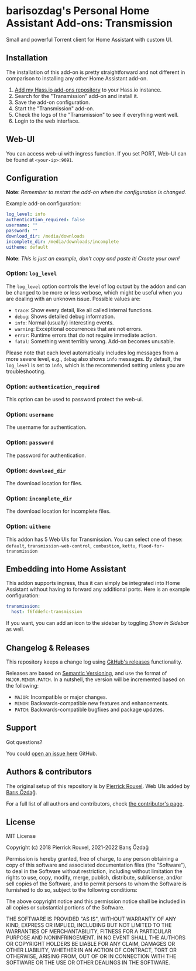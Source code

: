 # barisozdag's Personal Home Assistant Add-ons: Transmission

Small and powerful Torrent client for Home Assistant with custom UI.

## Installation

The installation of this add-on is pretty straightforward and not different in
comparison to installing any other Home Assistant add-on.

1. [Add my Hass.io add-ons repository][repository] to your Hass.io instance.
1. Search for the "Transmission" add-on and install it.
1. Save the add-on configuration.
1. Start the "Transmission" add-on.
1. Check the logs of the "Transmission" to see if everything went well.
1. Login to the web interface.

## Web-UI

You can access web-ui with ingress function. If you set PORT, Web-UI can be
found at `<your-ip>:9091`.

## Configuration

**Note**: _Remember to restart the add-on when the configuration is changed._

Example add-on configuration:

```yaml
log_level: info
authentication_required: false
username: ""
password: ""
download_dir: /media/downloads
incomplete_dir: /media/downloads/incomplete
uitheme: default
```

**Note**: _This is just an example, don't copy and paste it! Create your own!_

### Option: `log_level`

The `log_level` option controls the level of log output by the addon and can
be changed to be more or less verbose, which might be useful when you are
dealing with an unknown issue. Possible values are:

- `trace`: Show every detail, like all called internal functions.
- `debug`: Shows detailed debug information.
- `info`: Normal (usually) interesting events.
- `warning`: Exceptional occurrences that are not errors.
- `error`: Runtime errors that do not require immediate action.
- `fatal`: Something went terribly wrong. Add-on becomes unusable.

Please note that each level automatically includes log messages from a
more severe level, e.g., `debug` also shows `info` messages. By default,
the `log_level` is set to `info`, which is the recommended setting unless
you are troubleshooting.

### Option: `authentication_required`

This option can be used to password protect the web-ui.

### Option: `username`

The username for authentication.

### Option: `password`

The password for authentication.

### Option: `download_dir`

The download location for files.

### Option: `incomplete_dir`

The download location for incomplete files.

### Option: `uitheme`

This addon has 5 Web UIs for Transmission. You can select one of these:
`default`, `transmission-web-control`, `combustion`, `kettu`,
`flood-for-transmission`

## Embedding into Home Assistant

This addon supports ingress, thus it can simply be integrated into Home
Assistant without having to forward any additional ports. Here is an example
configuration:

```yaml
transmission:
  host: f6fddefc-transmission
```

If you want, you can add an icon to the sidebar by toggling _Show in Sidebar_
as well.

## Changelog & Releases

This repository keeps a change log using [GitHub's releases][releases]
functionality.

Releases are based on [Semantic Versioning][semver], and use the format
of `MAJOR.MINOR.PATCH`. In a nutshell, the version will be incremented
based on the following:

- `MAJOR`: Incompatible or major changes.
- `MINOR`: Backwards-compatible new features and enhancements.
- `PATCH`: Backwards-compatible bugfixes and package updates.

## Support

Got questions?

You could [open an issue here][issue] GitHub.

## Authors & contributors

The original setup of this repository is by [Pierrick Rouxel][pierrick].
Web UIs added by [Barış Özdağ][barisozdag].

For a full list of all authors and contributors,
check [the contributor's page][contributors].

## License

MIT License

Copyright (c) 2018 Pierrick Rouxel, 2021-2022 Barış Özdağ

Permission is hereby granted, free of charge, to any person obtaining a copy
of this software and associated documentation files (the "Software"), to deal
in the Software without restriction, including without limitation the rights
to use, copy, modify, merge, publish, distribute, sublicense, and/or sell
copies of the Software, and to permit persons to whom the Software is
furnished to do so, subject to the following conditions:

The above copyright notice and this permission notice shall be included in all
copies or substantial portions of the Software.

THE SOFTWARE IS PROVIDED "AS IS", WITHOUT WARRANTY OF ANY KIND, EXPRESS OR
IMPLIED, INCLUDING BUT NOT LIMITED TO THE WARRANTIES OF MERCHANTABILITY,
FITNESS FOR A PARTICULAR PURPOSE AND NONINFRINGEMENT. IN NO EVENT SHALL THE
AUTHORS OR COPYRIGHT HOLDERS BE LIABLE FOR ANY CLAIM, DAMAGES OR OTHER
LIABILITY, WHETHER IN AN ACTION OF CONTRACT, TORT OR OTHERWISE, ARISING FROM,
OUT OF OR IN CONNECTION WITH THE SOFTWARE OR THE USE OR OTHER DEALINGS IN THE
SOFTWARE.

[contributors]: https://github.com/barisozdag/addon-transmission/graphs/contributors
[barisozdag]: https://github.com/barisozdag
[issue]: https://github.com/barisozdag/addon-transmission/issues
[pierrick]: https://github.com/pierrickrouxel
[releases]: https://github.com/barisozdag/addon-transmission/releases
[repository]: https://github.com/barisozdag/haddons-repo
[semver]: http://semver.org/spec/v2.0.0.htm
